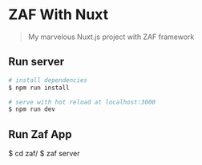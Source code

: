 # ZAF With Nuxt

> My marvelous Nuxt.js project with ZAF framework

## Run server

``` bash
# install dependencies
$ npm run install

# serve with hot reload at localhost:3000
$ npm run dev
```
## Run Zaf App

$ cd zaf/
$ zaf server

